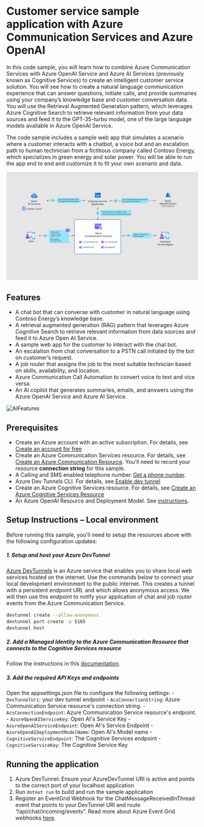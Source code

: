 # Customer service sample application with Azure Communication Services and Azure OpenAI

In this code sample, you will learn how to combine Azure Communication Services with Azure OpenAI Service and Azure AI Services (previously known as Cognitive Services) to create an intelligent customer service solution. You will see how to create a natural language communication experience that can answer questions, initiate calls, and provide summaries using your company’s knowledge base and customer conversation data. You will use the Retrieval Augmented Generation pattern, which leverages Azure Cognitive Search to retrieve relevant information from your data sources and feed it to the GPT-35-turbo model, one of the large language models available in Azure OpenAI Service.

The code sample includes a sample web app that simulates a scenario where a customer interacts with a chatbot, a voice bot and an escalation path to human technician from a fictitious company called Contoso Energy, which specializes in green energy and solar power. You will be able to run the app end to end and customize it to fit your own scenario and data.

![Architecture diagram](docs/architecture-diagram.png)

## Features
- A chat bot that can converse with customer in natural language using Contoso Energy’s knowledge base.
- A retrieval augmented generation (RAG) pattern that leverages Azure Cognitive Search to retrieve relevant information from data sources and feed it to Azure Open AI Service.
- A sample web app for the customer to interact with the chat bot.
- An escalation from chat conversation to a PSTN call initiated by the bot on customer’s request.
- A job router that assigns the job to the most suitable technician based on skills, availability, and location.
- Azure Communication Call Automation to convert voice to text and vice versa.
- An AI copilot that generates summaries, emails, and answers using the Azure OpenAI Service and Azure AI Service.
  
![AIFeatures](https://github.com/Azure-Samples/communication-services-AI-customer-service-sample/assets/124406136/fbe37899-af4d-49b6-83f0-3d4ccd282f1e)

## Prerequisites
- Create an Azure account with an active subscription. For details, see [Create an account for free](https://azure.microsoft.com/free/)
- Create an Azure Communication Services resource. For details, see [Create an Azure Communication Resource](https://docs.microsoft.com/azure/communication-services/quickstarts/create-communication-resource). You'll need to record your resource **connection string** for this sample.
- A Calling and SMS enabled telephone number. [Get a phone number](https://learn.microsoft.com/en-us/azure/communication-services/quickstarts/telephony/get-phone-number?tabs=windows&pivots=platform-azp).
- Azure Dev Tunnels CLI. For details, see  [Enable dev tunnel](https://docs.tunnels.api.visualstudio.com/cli)
- Create an Azure Cognitive Services resource. For details, see [Create an Azure Cognitive Services Resource](https://learn.microsoft.com/en-us/azure/cognitive-services/cognitive-services-apis-create-account)
- An Azure OpenAI Resource and Deployment Model. See [instructions](https://learn.microsoft.com/en-us/azure/cognitive-services/openai/how-to/create-resource?pivots=web-portal).

## Setup Instructions – Local environment
Before running this sample, you'll need to setup the resources above with the following configuration updates:

##### 1. Setup and host your Azure DevTunnel
[Azure DevTunnels](https://learn.microsoft.com/en-us/azure/developer/dev-tunnels/overview) is an Azure service that enables you to share local web services hosted on the internet. Use the commands below to connect your local development environment to the public internet. This creates a tunnel with a persistent endpoint URL and which allows anonymous access. We will then use this endpoint to notify your application of chat and job router events from the Azure Communication Service.
```bash
devtunnel create --allow-anonymous
devtunnel port create -p 5165
devtunnel host
```
##### 2. Add a Managed Identity to the Azure Communication Resource that connects to the Cognitive Services resource
Follow the instructions in this [documentation](https://learn.microsoft.com/en-us/azure/communication-services/concepts/call-automation/azure-communication-services-azure-cognitive-services-integration).
##### 3. Add the required API Keys and endpoints
Open the appsettings.json file to configure the following settings:
    - `DevTunnelUri`: your dev tunnel endpoint
    - `AcsConnectionString`: Azure Communication Service resource's connection string.
    - `AcsConnectionEndpoint`: Azure Communication Service resource's endpoint.
    - `AzureOpenAIServiceKey`: Open AI's Service Key
    - `AzureOpenAIServiceEndpoint`: Open AI's Service Endpoint
    - `AzureOpenAIDeploymentModelName`: Open AI's Model name
    - `CognitiveServiceEndpoint`: The Cognitive Services endpoint
    - `CognitiveServiceKey`: The Cognitive Service Key


## Running the application
1. Azure DevTunnel: Ensure your AzureDevTunnel URI is active and points to the correct port of your localhost application
2. Run `dotnet run` to build and run the sample application
3. Register an EventGrid Webhook for the ChatMessageReceivedInThread event that points to your DevTunnel URI and route “/api/chat/incoming/events”. Read more about Azure Event Grid webhooks [here](https://learn.microsoft.com/en-us/azure/event-grid/event-schema-communication-services).

